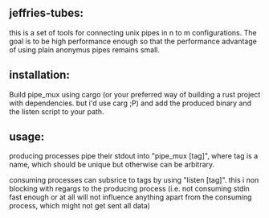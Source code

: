 jeffries-tubes:
---

this is a set of tools for connecting unix pipes in n to m configurations.
The goal is to be high performance enough so that the performance advantage of using plain anonymus pipes remains small.

installation:
---
Build pipe_mux using cargo (or your preferred way of building a rust project with dependencies. but i'd use carg ;P)
and add the produced binary and the listen script to your path.

usage:
---
producing processes pipe their stdout into "pipe_mux [tag]", where tag is a name, which should be unique but otherwise can be arbitrary.

consuming processes can subsrice to tags by using "listen [tag]". this i non blocking with regargs to the producing process (i.e. not consuming stdin fast enough or at all will not influence anything apart from the consuming process, which might not get sent all data)
